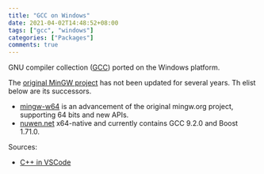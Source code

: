 ```yaml
---
title: "GCC on Windows"
date: 2021-04-02T14:48:52+08:00
tags: ["gcc", "windows"]
categories: ["Packages"]
comments: true
---
```


GNU compiler collection ([GCC](https://gcc.gnu.org/)) ported on the Windows platform.

<!--more-->

The [original MinGW project](https://sourceforge.net/projects/mingw/) has not been updated for several years. Th elist below are its successors.

- [mingw-w64](http://mingw-w64.org/doku.php) is an advancement of the original mingw.org project, supporting 64 bits and new APIs.
- [nuwen.net](https://nuwen.net/mingw.html) x64-native and currently contains GCC 9.2.0 and Boost 1.71.0.

Sources:

- [C++ in VSCode](https://code.visualstudio.com/docs/cpp/config-mingw)
